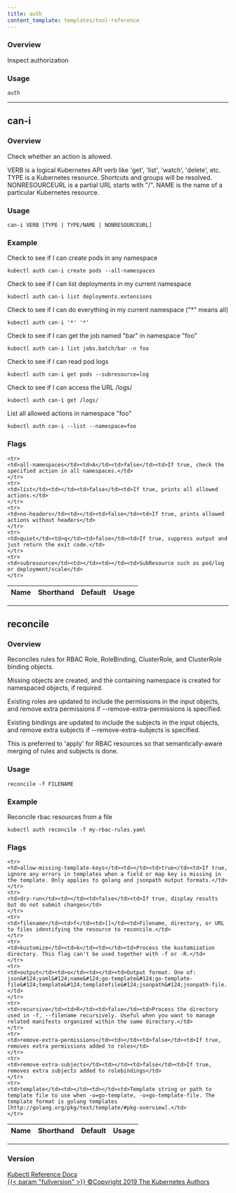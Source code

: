 ```yaml
---
title: auth
content_template: templates/tool-reference
---
```


### Overview
Inspect authorization

### Usage

`auth`






<hr>

## can-i


### Overview
Check whether an action is allowed.

 VERB is a logical Kubernetes API verb like 'get', 'list', 'watch', 'delete', etc. TYPE is a Kubernetes resource. Shortcuts and groups will be resolved. NONRESOURCEURL is a partial URL starts with "/". NAME is the name of a particular Kubernetes resource.

### Usage

`can-i VERB [TYPE | TYPE/NAME | NONRESOURCEURL]`


### Example
 Check to see if I can create pods in any namespace

```shell
kubectl auth can-i create pods --all-namespaces
```

 Check to see if I can list deployments in my current namespace

```shell
kubectl auth can-i list deployments.extensions
```

 Check to see if I can do everything in my current namespace ("*" means all)

```shell
kubectl auth can-i '*' '*'
```

 Check to see if I can get the job named "bar" in namespace "foo"

```shell
kubectl auth can-i list jobs.batch/bar -n foo
```

 Check to see if I can read pod logs

```shell
kubectl auth can-i get pods --subresource=log
```

 Check to see if I can access the URL /logs/

```shell
kubectl auth can-i get /logs/
```

 List all allowed actions in namespace "foo"

```shell
kubectl auth can-i --list --namespace=foo
```




### Flags

<div class="table-responsive kubectl-flags-table"><table class="table table-bordered">
<thead class="thead-light">
<tr>
            <th>Name</th>
            <th>Shorthand</th>
            <th>Default</th>
            <th>Usage</th>
        </tr>
    </thead>
    <tbody>
    
    <tr>
    <td>all-namespaces</td><td>A</td><td>false</td><td>If true, check the specified action in all namespaces.</td>
    </tr>
    <tr>
    <td>list</td><td></td><td>false</td><td>If true, prints all allowed actions.</td>
    </tr>
    <tr>
    <td>no-headers</td><td></td><td>false</td><td>If true, prints allowed actions without headers</td>
    </tr>
    <tr>
    <td>quiet</td><td>q</td><td>false</td><td>If true, suppress output and just return the exit code.</td>
    </tr>
    <tr>
    <td>subresource</td><td></td><td></td><td>SubResource such as pod/log or deployment/scale</td>
    </tr>
</tbody>
</table></div>



<hr>

## reconcile


### Overview
Reconciles rules for RBAC Role, RoleBinding, ClusterRole, and ClusterRole binding objects.

 Missing objects are created, and the containing namespace is created for namespaced objects, if required.

 Existing roles are updated to include the permissions in the input objects, and remove extra permissions if --remove-extra-permissions is specified.

 Existing bindings are updated to include the subjects in the input objects, and remove extra subjects if --remove-extra-subjects is specified.

 This is preferred to 'apply' for RBAC resources so that semantically-aware merging of rules and subjects is done.

### Usage

`reconcile -f FILENAME`


### Example
 Reconcile rbac resources from a file

```shell
kubectl auth reconcile -f my-rbac-rules.yaml
```




### Flags

<div class="table-responsive kubectl-flags-table"><table class="table table-bordered">
<thead class="thead-light">
<tr>
            <th>Name</th>
            <th>Shorthand</th>
            <th>Default</th>
            <th>Usage</th>
        </tr>
    </thead>
    <tbody>
    
    <tr>
    <td>allow-missing-template-keys</td><td></td><td>true</td><td>If true, ignore any errors in templates when a field or map key is missing in the template. Only applies to golang and jsonpath output formats.</td>
    </tr>
    <tr>
    <td>dry-run</td><td></td><td>false</td><td>If true, display results but do not submit changes</td>
    </tr>
    <tr>
    <td>filename</td><td>f</td><td>[]</td><td>Filename, directory, or URL to files identifying the resource to reconcile.</td>
    </tr>
    <tr>
    <td>kustomize</td><td>k</td><td></td><td>Process the kustomization directory. This flag can't be used together with -f or -R.</td>
    </tr>
    <tr>
    <td>output</td><td>o</td><td></td><td>Output format. One of: json&#124;yaml&#124;name&#124;go-template&#124;go-template-file&#124;template&#124;templatefile&#124;jsonpath&#124;jsonpath-file.</td>
    </tr>
    <tr>
    <td>recursive</td><td>R</td><td>false</td><td>Process the directory used in -f, --filename recursively. Useful when you want to manage related manifests organized within the same directory.</td>
    </tr>
    <tr>
    <td>remove-extra-permissions</td><td></td><td>false</td><td>If true, removes extra permissions added to roles</td>
    </tr>
    <tr>
    <td>remove-extra-subjects</td><td></td><td>false</td><td>If true, removes extra subjects added to rolebindings</td>
    </tr>
    <tr>
    <td>template</td><td></td><td></td><td>Template string or path to template file to use when -o=go-template, -o=go-template-file. The template format is golang templates [http://golang.org/pkg/text/template/#pkg-overview].</td>
    </tr>
</tbody>
</table></div>




<hr>


### Version

<div class="kubectl-reference-copyright">

<a href="https://github.com/kubernetes/kubernetes">Kubectl Reference Docs  
{{< param "fullversion" >}}   &#xa9;Copyright 2019 The Kubernetes Authors</a>

</div>

